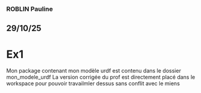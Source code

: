 ### ROBLIN Pauline 
## 29/10/25

# Ex1 
Mon package contenant mon modèle urdf est contenu dans le dossier mon_modele_urdf
La version corrigée du prof est directement placé dans le workspace pour pouvoir travailmler dessus sans conflit avec le miens